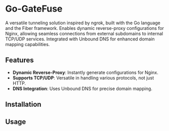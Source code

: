 # Go-GateFuse

A versatile tunneling solution inspired by ngrok, built with the Go language and the Fiber framework.
Enables dynamic reverse-proxy configurations for Nginx, allowing seamless connections from external subdomains to internal TCP/UDP services.
Integrated with Unbound DNS for enhanced domain mapping capabilities.

## Features

- **Dynamic Reverse-Proxy**: Instantly generate configurations for Nginx.
- **Supports TCP/UDP**: Versatile in handling various protocols, not just HTTP.
- **DNS Integration**: Uses Unbound DNS for precise domain mapping.

## Installation


## Usage

